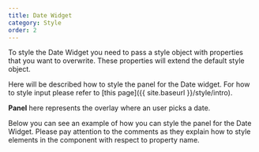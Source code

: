 ```yaml
---
title: Date Widget
category: Style
order: 2
---
```


To style the Date Widget you need to pass a style object with properties that you want to overwrite. These properties will extend the default style object.

Here will be described how to style the panel for the Date widget. For how to style input please refer to [this page]({{ site.baseurl }}/style/intro).

**Panel** here represents the overlay where an user picks a date.

Below you can see an example of how you can style the panel for the Date Widget.
Please pay attention to the comments as they explain how to style elements in the component with respect to property name.

<div id="date-widget-style-api"></div>
<script>
  window.renderDatePanelStyleExample('date-widget-style-api')
  window.scrollTo(0, 0)
</script>
